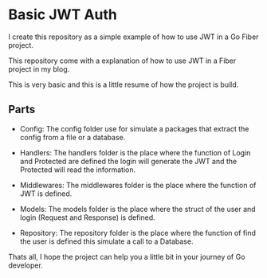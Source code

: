 # Basic JWT Auth
I create this repository as a simple example of how to use JWT in a Go Fiber project.

This repository come with a explanation of how to use JWT in a Fiber project in my blog.

This is very basic and this is a little resume of how the project is build.
## Parts
- Config: The config folder use for simulate a packages that extract the config from a file or a database.

- Handlers: The handlers folder is the place where the function of Login and Protected are defined the login will generate the JWT and the Protected will read the information.

- Middlewares: The middlewares folder is the place where the function of JWT is defined.

- Models: The models folder is the place where the struct of the user and login (Request and Response) is defined.

- Repository: The repository folder is the place where the function of find the user is defined this simulate a call to a Database.

Thats all, I hope the project can help you a little bit in your journey of Go developer.
